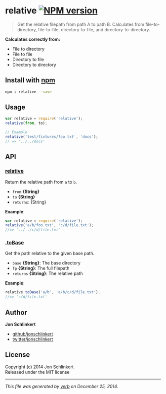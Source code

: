 # relative [![NPM version](https://badge.fury.io/js/relative.svg)](http://badge.fury.io/js/relative)

> Get the relative filepath from path A to path B. Calculates from file-to-directory, file-to-file, directory-to-file, and directory-to-directory.

**Calculates correctly from:**

* File to directory
* File to file
* Directory to file
* Directory to directory

## Install with [npm](npmjs.org)

```bash
npm i relative --save
```


## Usage

```js
var relative = require('relative');
relative(from, to);

// Example
relative('test/fixtures/foo.txt', 'docs');
// => '../../docs'
```

## API
### [relative](index.js#L28)

Return the relative path from `a` to `b`.

* `from` **{String}**    
* `to` **{String}**    
* `returns`: {String}  

**Example**:

```js
var relative = require('relative');
relative('a/b/foo.txt', 'c/d/file.txt');
//=> '../../c/d/file.txt'
```

### [.toBase](index.js#L60)

Get the path relative to the given base path.

* `base` **{String}**: The base directory    
* `fp` **{String}**: The full filepath    
* `returns` **{String}**: The relative path  

**Example**:

```js
relative.toBase('a/b', 'a/b/c/d/file.txt');
//=> 'c/d/file.txt'
```


## Author

**Jon Schlinkert**
 
+ [github/jonschlinkert](https://github.com/jonschlinkert)
+ [twitter/jonschlinkert](http://twitter.com/jonschlinkert) 

## License
Copyright (c) 2014 Jon Schlinkert  
Released under the MIT license

***

_This file was generated by [verb](https://github.com/assemble/verb) on December 25, 2014._